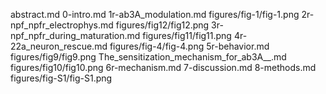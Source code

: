 abstract.md
0-intro.md
1r-ab3A_modulation.md
figures/fig-1/fig-1.png
2r-npf_npfr_electrophys.md
figures/fig12/fig12.png
3r-npf_npfr_during_maturation.md
figures/fig11/fig11.png
4r-22a_neuron_rescue.md
figures/fig-4/fig-4.png
5r-behavior.md
figures/fig9/fig9.png
The_sensitization_mechanism_for_ab3A__.md
figures/fig10/fig10.png
6r-mechanism.md
7-discussion.md
8-methods.md
figures/fig-S1/fig-S1.png
